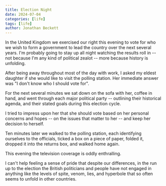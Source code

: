 ```yaml
---
title: Election Night
date: 2024-07-04
categories: [life]
tags: [life]
author: Jonathan Beckett
---
```


In the United Kingdom we exercised our right this evening to vote for who we wish to form a government to lead the country over the next several years. I'm probably going to stay up all night watching the results roll in -- not because I'm any kind of political zealot -- more because history is unfolding.

After being away throughout most of the day with work, I asked my eldest daughter if she would like to visit the polling station. Her immediate answer was "I don't know who I should vote for".

For the next several minutes we sat down on the sofa with her, coffee in hand, and went through each major political party -- outlining their historical agenda, and their stated goals during this election cycle.

I tried to impress upon her that she should vote based on her personal concerns and hopes -- on the issues that matter to her -- and keep her decision to herself.

Ten minutes later we walked to the polling station, each identifying ourselves to the officials, ticked a box on a piece of paper, folded it, dropped it into the returns box, and walked home again.

This evening the television coverage is oddly enthralling.

I can't help feeling a sense of pride that despite our differences, in the run up to the election the British politicians and people have not engaged in anything like the levels of spite, venom, lies, and hyperbole that so often seems to unfold in other countries.